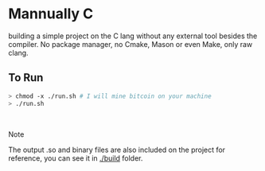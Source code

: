 # Mannually C

building a simple project on the C lang without any external tool besides the compiler. No package manager, no Cmake, Mason or even Make, only raw clang.

## To Run

```bash
> chmod -x ./run.sh # I will mine bitcoin on your machine
> ./run.sh
```

<br />

> [!NOTE]
> The output .so and binary files are also included on the project for reference, you can see it in [./build](./build/) folder.